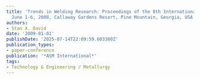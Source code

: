 ```yaml
---
title: 'Trends in Welding Research: Proceedings of the 8th International Conference,
  June 1-6, 2008, Callaway Gardens Resort, Pine Mountain, Georgia, USA'
authors:
- Stan A. David
date: '2009-01-01'
publishDate: '2025-07-14T22:09:59.603380Z'
publication_types:
- paper-conference
publication: '*ASM International*'
tags:
- Technology & Engineering / Metallurgy
---
```


